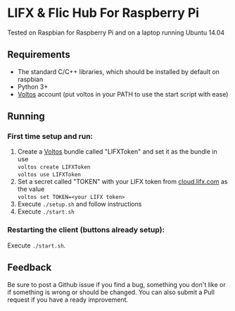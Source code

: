 # LIFX & Flic Hub For Raspberry Pi
Tested on Raspbian for Raspberry Pi and on a laptop running Ubuntu 14.04

## Requirements
- The standard C/C++ libraries, which should be installed by default on raspbian
- Python 3+
- [Voltos](http://voltos.io) account (put voltos in your PATH to use the start script with ease)

## Running

### First time setup and run:
1. Create a [Voltos](http://voltos.io) bundle called "LIFXToken" and set it as the bundle in use  
`voltos create LIFXToken`    
`voltos use LIFXToken`  
2. Set a secret called "TOKEN" with your LIFX token from [cloud.lifx.com](https://cloud.lifx.com) as the value  
`voltos set TOKEN=<your LIFX token>`  
2. Execute `./setup.sh` and follow instructions  
3. Execute `./start.sh`

### Restarting the client (buttons already setup):
Execute `./start.sh`.

## Feedback
Be sure to post a Github issue if you find a bug, something you don't like or if something is wrong or should be changed. You can also submit a Pull request if you have a ready improvement.
